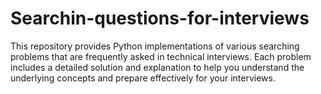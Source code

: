 # Searchin-questions-for-interviews
This repository provides Python implementations of various searching problems that are frequently asked in technical interviews. Each problem includes a detailed solution and explanation to help you understand the underlying concepts and prepare effectively for your interviews.
